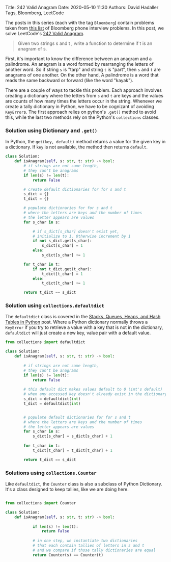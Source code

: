Title: 242 Valid Anagram
Date: 2020-05-10 11:30
Authors: David Hadaller
Tags, Bloomberg, LeetCode

The posts in this series (each with the tag `Bloomberg`) contain problems taken from [this list](https://leetcode.com/discuss/interview-question/439548/Bloomberg-Phone-Interview-Questions) of Bloomberg phone interview problems. In this post, we solve LeetCode's [242 Valid Anagram](https://leetcode.com/problems/valid-anagram/). 

> Given two strings s and t , write a function to determine if t is an anagram of s.

First, it's important to know the difference between an anagram and a palindrome. An anagram is a word formed by rearranging the letters of another word. So if string `s` is "tarp" and string `t` is "part", then `s` and `t` are anagrams of one another. On the other hand, A palindrome is a word that reads the same backward or forward (like the word "kayak").

There are a couple of ways to tackle this problem. Each approach involves creating a dictionary where the letters from `s` and `t` are keys and the values are counts of how many times the letters occur in the string. Whenever we create a tally dictionary in Python, we have to be cognizant of avoiding `KeyError`s. The first approach relies on python's `.get()` method to avoid this, while the last two methods rely on the Python's `collections` classes. 

### Solution using Dictionary and `.get()`

In Python, the `get(key, default)` method returns a value for the given key in a dictionary. If `key` is not available, the method then returns `default`. 

```python
class Solution:
    def isAnagram(self, s: str, t: str) -> bool:
        # if strings are not same length, 
        # they can't be anagrams
        if len(s) != len(t):
            return False

        # create default dictionaries for for s and t
        s_dict = {}
        t_dict = {}

        # populate dictionaries for for s and t
        # where the letters are keys and the number of times
        # the letter appears are values
        for s_char in s: 

        	# if s_dict[s_char] doesn't exist yet, 
        	# initialize to 1. Otherwise increment by 1
            if not s_dict.get(s_char):
                s_dict[s_char] = 1
            else:
                s_dict[s_char] += 1

        for t_char in t:
            if not t_dict.get(t_char):
                t_dict[t_char] = 1
            else:
                t_dict[t_char] += 1

        return t_dict == s_dict

```


### Solution using `collections.defaultdict`

The `defaultdict` class is covered in the [Stacks, Queues, Heaps, and Hash Tables in Python]({filename}useful_python_libraries.md) post. Where a Python dictionary normally throws a `KeyError` if you try to retrieve a value with a key that is not in the dictionary, `defaultdict` will just create a new key, value pair with a default value.


```python
from collections import defaultdict 

class Solution:
    def isAnagram(self, s: str, t: str) -> bool:
        
        # if strings are not same length, 
        # they can't be anagrams
        if len(s) != len(t):
            return False
        
        # this default dict makes values default to 0 (int's default) 
        # when any accessed key doesn't already exist in the dictionary
        s_dict = defaultdict(int)
        t_dict = defaultdict(int)


  		# populate default dictionaries for for s and t
  		# where the letters are keys and the number of times
  		# the letter appears are values
        for s_char in s: 
            s_dict[s_char] = s_dict[s_char] + 1
        
        for t_char in t:
            t_dict[t_char] = t_dict[t_char] + 1 

        return t_dict == s_dict
```

### Solutions using `collections.Counter` 

Like `defaultdict`, the `Counter` class is also a subclass of Python Dictionary. It's a class designed to keep tallies, like we are doing here. 

```python

from collections import Counter 

class Solution:
    def isAnagram(self, s: str, t: str) -> bool:
            
            if len(s) != len(t):
                return False
        
        	# in one step, we instantiate two dictionaries 
        	# that each contain tallies of letters in s and t
        	# and we compare if those tally dictionaries are equal
            return Counter(s) == Counter(t)
```

